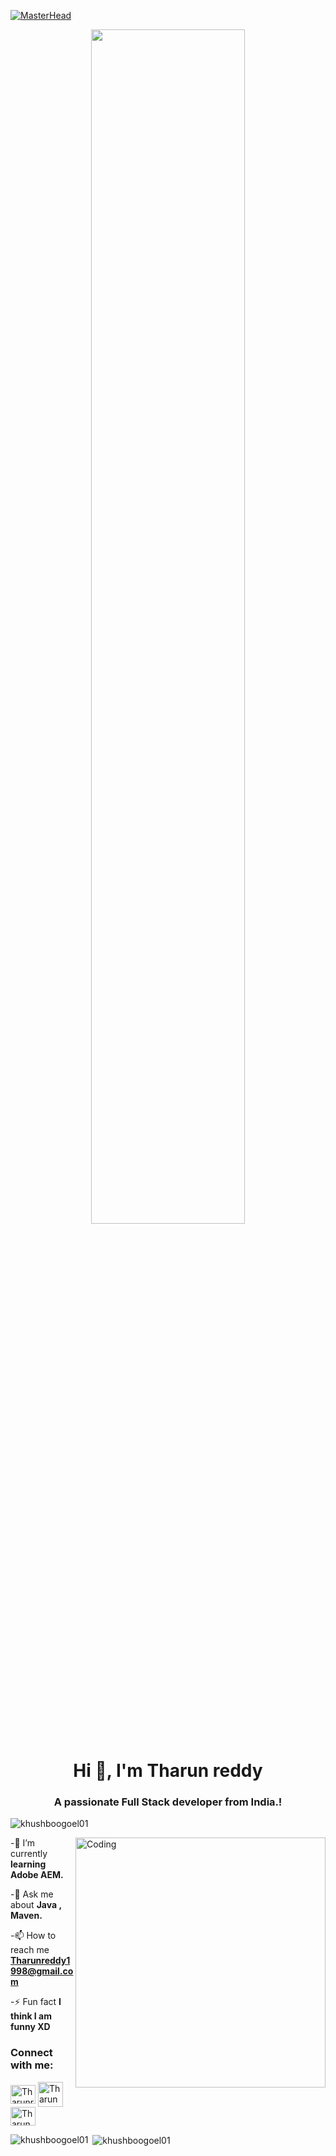 [![MasterHead](https://media-exp1.licdn.com/dms/image/C4E16AQGDLURwP-MxHQ/profile-displaybackgroundimage-shrink_350_1400/0/1624432677770?e=1649894400&v=beta&t=9ftvnINumN5h6vFaR-FyTOl-2Ov9sR28qcB_c-SqH5k)](https://khushboogoel01.github.io)
<div align="center">
<img src="https://miro.medium.com/max/1020/1*IRGHmiGsa16stedQvIaZfw.gif" align="center" style="width:70%" />
</div> 
<h1 align="center">Hi 👋, I'm Tharun reddy</h1>
<h3 align="center"> A passionate Full Stack developer from India.!</h3>

<p align="left"> <img src="https://komarev.com/ghpvc/?username=khushboogoel01&label=Profile%20views&color=129e00&style=plastic" alt="khushboogoel01" /> </p>
<img align="right" alt="Coding" width="400" src="https://cdn.dribbble.com/users/2646423/screenshots/5507196/computer.gif">

-🌱 I’m currently **learning  Adobe AEM.**

-💬 Ask me about  **Java , Maven.**

-📫 How to reach me **Tharunreddy1998@gmail.com**

-⚡ Fun fact **I think I am funny XD**

<h3 align="left">Connect with me:</h3>
<p align="left">
 <a href="https://twitter.com/THARUNREDDY1998" target="blank"><img align="center" src="https://cdn.jsdelivr.net/npm/simple-icons@3.0.1/icons/twitter.svg" alt="Tharunreddy01" height="30" width="40" /></a> 
<a href="https://linkedin.com/in/tharun-chinthalapudi-702b93157" target="blank"><img align="center" src="https://cdn.jsdelivr.net/npm/simple-icons@3.0.1/icons/linkedin.svg" alt="Tharun reddy01 height="30" width="40" /></a>
<a href="https://www.instagram.com/tharunreddy_chinthalapudi/" target="blank"><img align="center" src="https://cdn.jsdelivr.net/npm/simple-icons@3.0.1/icons/instagram.svg" alt="Tharun reddy01" height="30" width="40" /></a>
<!--<a href="" target="blank"><img align="center" src="https://cdn.jsdelivr.net/npm/simple-icons@3.0.1/icons/youtube.svg" alt="Tharun reddy01" height="30" width="40" /></a>--
</p>

<!--<h3 align="left">Languages and Tools:</h3>
<p align="left"> <a href="https://www.cprogramming.com/" target="_blank"> <img src="https://devicons.github.io/devicon/devicon.git/icons/c/c-original.svg" alt="c" width="40" height="40"/> </a> <a href="https://www.w3schools.com/cpp/" target="_blank"> <img src="https://devicons.github.io/devicon/devicon.git/icons/cplusplus/cplusplus-original.svg" alt="cplusplus" width="40" height="40"/> </a> <a href="https://www.w3schools.com/css/" target="_blank"> <img src="https://devicons.github.io/devicon/devicon.git/icons/css3/css3-original-wordmark.svg" alt="css3" width="40" height="40"/> </a> <a href="https://www.figma.com/" target="_blank"> <img src="https://www.vectorlogo.zone/logos/figma/figma-icon.svg" alt="figma" width="40" height="40"/> </a> <a href="https://flutter.dev" target="_blank"> <img src="https://www.vectorlogo.zone/logos/flutterio/flutterio-icon.svg" alt="flutter" width="40" height="40"/> </a> <a href="https://git-scm.com/" target="_blank"> <img src="https://www.vectorlogo.zone/logos/git-scm/git-scm-icon.svg" alt="git" width="40" height="40"/> </a> <a href="https://www.w3.org/html/" target="_blank"> <img src="https://devicons.github.io/devicon/devicon.git/icons/html5/html5-original-wordmark.svg" alt="html5" width="40" height="40"/> </a> <a href="https://www.linux.org/" target="_blank"> <img src="https://devicons.github.io/devicon/devicon.git/icons/linux/linux-original.svg" alt="linux" width="40" height="40"/> </a> <a href="https://www.photoshop.com/en" target="_blank"> <img src="https://devicons.github.io/devicon/devicon.git/icons/photoshop/photoshop-plain.svg" alt="photoshop" width="40" height="40"/> </a> <a href="https://www.python.org" target="_blank"> <img src="https://devicons.github.io/devicon/devicon.git/icons/python/python-original.svg" alt="python" width="40" height="40"/> </a> </p>
-->
<p><img align="left" src="https://github-readme-stats.vercel.app/api/top-langs?username=khushboogoel01&show_icons=true&locale=en&layout=compact" alt="khushboogoel01" /></p>

<p>&nbsp;<img align="center" src="https://github-readme-stats.vercel.app/api?username=khushboogoel01&show_icons=true&locale=en" alt="khushboogoel01" /></p>

